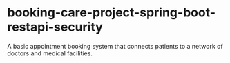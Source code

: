 # booking-care-project-spring-boot-restapi-security
A basic appointment booking system that connects patients to a network of doctors and medical facilities.
